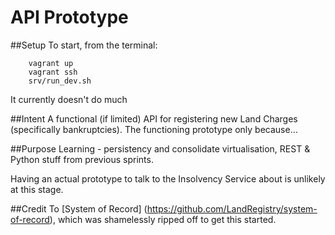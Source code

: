 # API Prototype

##Setup
To start, from the terminal:
```
    vagrant up
    vagrant ssh
    srv/run_dev.sh
```
It currently doesn't do much

##Intent
A functional (if limited) API for registering new Land Charges (specifically bankruptcies). The functioning prototype only because...

##Purpose
Learning - persistency and consolidate virtualisation, REST & Python stuff from previous sprints.

Having an actual prototype to talk to the Insolvency Service about is unlikely at this stage.

##Credit To
[System of Record] (https://github.com/LandRegistry/system-of-record), which was shamelessly ripped off to get this started.
